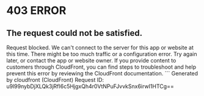 # 403 ERROR

## The request could not be satisfied.

Request blocked. We can't connect to the server for this app or website at this time. There might be too much traffic or a configuration error. Try again later, or contact the app or website owner. If you provide content to customers through CloudFront, you can find steps to troubleshoot and help prevent this error by reviewing the CloudFront documentation. ```
Generated by cloudfront (CloudFront)
Request ID: u9l99nybDjXLQk3jRfI6c5HjgxQh4r0VtNPuFJvvkSnx6irwI1HTCg==

```

